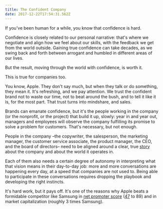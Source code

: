 ```yaml
---
title: The Confident Company
date: 2017-12-22T17:54:31.562Z
---
```

If you've been human for a while, you know that confidence is hard. 

<!--more-->

Confidence is closely related to our personal narrative: that's where we negotiate and align how we feel about our skills, with the feedback we get from the world outside. Gaining true confidence can take decades, as we swing back and forth between arrogant and humbled in different areas of our lives.

But the result, moving through the world with confidence, is worth it. 

This is true for companies too.  

You know, Apple. They don't say much, but when they talk or do something, they mean it. It's refreshing, and we pay attention. We trust the confident brand not to waste our time, not to beat around the bush, and to tell it like it is, for the most part. That trust turns into mindshare, and sales. 

Brands can emanate confidence, but it's the people working in the company (or the nonprofit, or the project) that build it up, slowly: year in and year out, managers and employees will observe the company fulfilling its promise to solve a problem for customers. That's necessary, but not enough. 

People in the company –the copywriter, the salesperson, the marketing manager, the customer service associate, the product manager, the CEO, and the board of directors– need to be aligned around a clear, true [story](https://blog.davideberretta.com/post/how-to-find-your-company-story/) about the company and about the world it operates in. 

Each of them also needs a certain degree of autonomy in interpreting what that vision means in their day-to-day job: more and more conversations are happening every day, at a speed that companies are not used to. Being able to participate in these conversations requires dropping the playbook and developing the right instincts. 

It's hard work, but it pays off. It's one of the reasons why Apple beats a formidable competitor like Samsung in [net promoter score](http://andrewchen.co/a-practitioners-guide-to-net-promoter-score/
) ([47](
https://npsbenchmarks.com/companies/samsung
) to 89) and in market capitalization (roughly 3 times Samsung).

